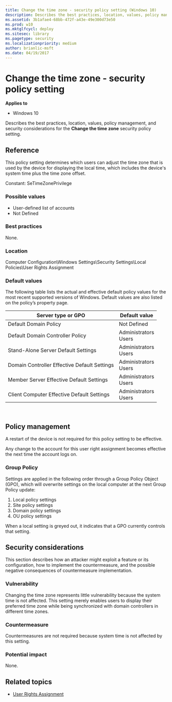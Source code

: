 ```yaml
---
title: Change the time zone - security policy setting (Windows 10)
description: Describes the best practices, location, values, policy management, and security considerations for the Change the time zone security policy setting.
ms.assetid: 3b1afae4-68bb-472f-a43e-49e300d73e50
ms.prod: w10
ms.mktglfcycl: deploy
ms.sitesec: library
ms.pagetype: security
ms.localizationpriority: medium
author: brianlic-msft
ms.date: 04/19/2017
---
```


# Change the time zone - security policy setting

**Applies to**
-   Windows 10

Describes the best practices, location, values, policy management, and security considerations for the **Change the time zone** security policy setting.

## Reference

This policy setting determines which users can adjust the time zone that is used by the device for displaying the local time, which includes the device's system time plus the time zone offset.

Constant: SeTimeZonePrivilege

### Possible values

-   User-defined list of accounts
-   Not Defined

### Best practices

None.

### Location

Computer Configuration\\Windows Settings\\Security Settings\\Local Policies\\User Rights Assignment

### Default values

The following table lists the actual and effective default policy values for the most recent supported versions of Windows. Default values are also listed on the policy’s property page.

| Server type or GPO | Default value |
| - | - |
| Default Domain Policy| Not Defined| 
| Default Domain Controller Policy | Administrators<br/>Users| 
| Stand-Alone Server Default Settings | Administrators<br/>Users| 
| Domain Controller Effective Default Settings | Administrators<br/>Users| 
| Member Server Effective Default Settings | Administrators<br/>Users| 
| Client Computer Effective Default Settings | Administrators<br/>Users| 
 
## Policy management

A restart of the device is not required for this policy setting to be effective.

Any change to the account for this user right assignment becomes effective the next time the account logs on.

### Group Policy

Settings are applied in the following order through a Group Policy Object (GPO), which will overwrite settings on the local computer at the next Group Policy update:

1.  Local policy settings
2.  Site policy settings
3.  Domain policy settings
4.  OU policy settings

When a local setting is greyed out, it indicates that a GPO currently controls that setting.

## Security considerations

This section describes how an attacker might exploit a feature or its configuration, how to implement the countermeasure, and the possible negative consequences of countermeasure implementation.

### Vulnerability

Changing the time zone represents little vulnerability because the system time is not affected. This setting merely enables users to display their preferred time zone while being synchronized with domain controllers in different time zones.

### Countermeasure

Countermeasures are not required because system time is not affected by this setting.

### Potential impact

None.

## Related topics

- [User Rights Assignment](user-rights-assignment.md)
